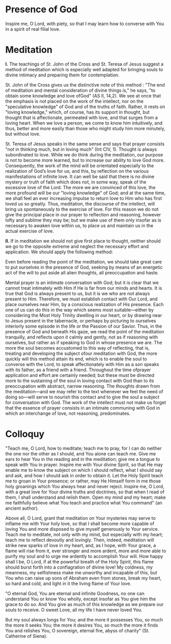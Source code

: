 # Presence of God

Inspire me, O Lord, with piety, so that I may learn how to converse with You in a spirit of real filial love.

# Meditation

**I.** The teachings of St. John of the Cross and St. Teresa of Jesus suggest a method of meditation which is especially well adapted for bringing souls to divine intimacy and preparing them for contemplation.

St. John of the Cross gives us the distinctive note of this method : "The end of meditation and mental consideration of divine things is," he says, "to obtain some knowledge and love ofGod" (AS II, 14,2). We see at once that the emphasis is not placed on the work of the intellect, nor on the "speculative knowledge" of God and of the truths of faith. Rather, it rests on "loving knowledge," which, of course, has its support in thought, but thought that is affectionate, permeated with love, and that surges from a loving heart. When we love a person, we come to know him intuitively, and thus, better and more easily than those who might study him more minutely, but without love.

St. Teresa of Jesus speaks in the same sense and says that prayer consists "not in thinking much, but in loving much" (Int CIV, 1). Thought is always subordinated to love. While we do think during the meditation, our purpose is not to become more learned, but to increase our ability to love God more. Consequently, the work of the mind will be orientated especially to the realization of God’s love for us; and this, by reflection on the various manifestations of infinite love. It can well be said that there is no divine mystery or truth of faith which does not, in some way, speak of the excessive love of the Lord. The more we are convinced of this love, the more profound will be our "loving knowledge" of God; and at the same time, we shall feel an ever increasing impulse to return love to Him who has first loved us so greatly. Thus, meditation, the discourse of the intellect, will bring us spontaneously to the exercise of love. For this reason we do not give the principal place in our prayer to reflection and reasoning, however lofty and sublime they may be; but we make use of them only insofar as is necessary to awaken love within us, to place us and maintain us in the actual exercise of love.

**II.** If in meditation we should not give first place to thought, neither should we go to the opposite extreme and neglect the necessary effort and application. We should apply the following method:

Even before reading the point of the meditation, we should take great care to put ourselves in the presence of God, seeking by means of an energetic act of the will to put aside all alien thoughts, all preoccupation and haste.

Mental prayer is an intimate conversation with God; but it is clear that we cannot treat intimately with Him if He is far from our minds and hearts. It is true that God is always present to us, but it is we who are not always present to Him. Therefore, we must establish contact with Our Lord, and place ourselves near Him, by a conscious realization of His presence. Each one of us can do this in the way which seems most suitable—either by considering the Most Holy Trinity dwelling in our heart, or by drawing near to Jesus present in the tabernacle, or perhaps by picturing to ourselves interiorly some episode in the life or the Passion of our Savior. Thus, in the presence of God and beneath His gaze, we read the point of the meditation tranquilly, and reflects upon it calmly and gently, not as if reasoning with ourselves, but rather as if speaking to God in whose presence we are. The more the soul becomes accustomed to this way of reflecting, that is, treating and developing the subject ofour meditation with God, the more quickly will this method attain its end, which is to enable the soul to converse with the Lord, to speak affectionately with Him as a son speaks with its father, as a friend with a friend. Throughout the time ofprayer application and effort are certainly needed; but these must be directed more to the sustaining of the soul in loving contact with God than to its preoccupation with abstract, narrow reasoning. The thoughts drawn from the meditation—and we may refer to the text whenever we feel the need of doing so—will serve to nourish this contact and to give the soul a subject for conversation with God. The work of the intellect must not make us forget that the essence of prayer consists in an intimate communing with God in which an interchange of love, not reasoning, predominates.

# Colloquy

"Teach me, O Lord, how to meditate; teach me to pray, for I can do neither the one nor the other as I should, and You alone can teach me. Give me ears to hear You in the reading and in the meditation; give me a tongue to speak with You in prayer. Inspire me with Your divine Spirit, so that He may enable me to know the subject on which I should reflect, what I should say and ask, and how I should ask in order to obtain it. Let the Holy Spirit teach me to groan in Your presence; or rather, may He Himself form in me those holy groanings which You always hear and never reject. Inspire me, O Lord, with a great love for Your divine truths and doctrines, so that when I read of them, I shall understand and relish them. Open my mind and my heart; make me faithfully believe what You teach and practice what You command" (an ancient author).

Above all, O Lord, grant that meditation on Your mysteries may serve to inflame me with Your holy love, so that I shall become more capable of loving You and more disposed to give myself generously to Your service. Teach me to meditate, not only with my mind, but especially with my heart; teach me to reflect devoutly and lovingly. Then, indeed, meditation will strike new sparks of love in my heart, and, as I hope, with Your grace, a flame will rise from it, ever stronger and more ardent, more and more able to purify my soul and to urge me ardently to accomplish Your will. How happy shall I be, O Lord, if at the powerful breath of the Holy Spirit, this flame should burst forth into a conflagration of divine love! My coldness, my meanness, my selfishness make me unworthy and incapable of this, but You who can raise up sons of Abraham even from stones, break my heart, so hard and cold, and light in it the living flame of Your love.

"O eternal God, You are eternal and infinite Goodness, no one can understand You or know You wholly, except insofar as You give him the grace to do so. And You give as much of this knowledge as we prepare our souls to receive. O sweet Love, all my life I have never loved You.

But my soul always longs for You; and the more it possesses You, so much the more it seeks You; the more it desires You, so much the more it finds You and relishes You, O sovereign, eternal fire, abyss of charity" (St. Catherine of Siena).
